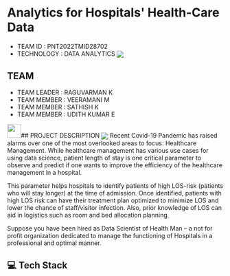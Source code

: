 # Analytics for Hospitals' Health-Care Data
  - TEAM ID : PNT2022TMID28702
  - TECHNOLOGY : DATA ANALYTICS
  <a href="https://github.com/IBM-EPBL/IBM-Project-50582-1660916966"> <img align="center" src="https://media4.giphy.com/media/JkVnfE54QdOMQBxmHg/giphy.gif?cid=ecf05e47215r4rmaf63buj3u3ggjs78cg9o7yq90umsqfl35&rid=giphy.gif&ct=g"></a>
 
## TEAM
  - TEAM LEADER : RAGUVARMAN K
  - TEAM MEMBER : VEERAMANI M
  - TEAM MEMBER : SATHISH K
  - TEAM MEMBER : UDITH KUMAR E
  
 <img src="https://media3.giphy.com/media/MCO1kdGhOs2bMcdQKa/giphy.gif?cid=ecf05e47d1aooffyrjz04dhi6vs7g6ohwuu5i2bxt8vbyegj&rid=giphy.gif&ct=s" width="32" height="32">## PROJECT DESCRIPTION
<img src="https://i.pinimg.com/originals/27/e9/6e/27e96ef235e0a505bb7afdb18849e664.gif" align="center">
Recent Covid-19 Pandemic has raised alarms over one of the most overlooked areas to focus: Healthcare
Management. While healthcare management has various use cases for using data science, patient length of stay is one critical parameter to observe and predict if one wants to improve the efficiency of the healthcare management in a hospital.

This parameter helps hospitals to identify patients of high LOS-risk (patients who will stay longer) at the time of admission. Once identified, patients with high LOS risk can have their treatment plan optimized to minimize LOS and lower the chance of staff/visitor infection. Also, prior knowledge of LOS can aid in logistics such as room and bed allocation planning.

Suppose you have been hired as Data Scientist of Health Man – a not for profit organization dedicated to manage the functioning of Hospitals in a professional and optimal manner.

## 💻 Tech Stack
